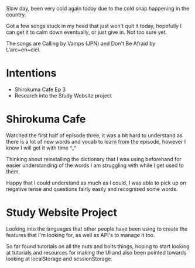 Slow day, been very cold again today due to the cold snap happening in the country.

Got a few songs stuck in my head that just won't quit it today, hopefully I can get it to calm down eventually, or just give in. Not too sure yet.

The songs are Calling by Vamps (JPN) and Don't Be Afraid by L'arc~en~ciel.

# Intentions
- Shirokuma Cafe Ep 3
- Research into the Study Website project

# Shirokuma Cafe
Watched the first half of episode three, it was a bit hard to understand as there is a lot of new words and vocab to learn from the episode, however I know I will get it with time ^_^

Thinking about reinstalling the dictionary that I was using beforehand for easier understanding of the words I am struggling with while I get used to them.

Happy that I could understand as much as I could, I was able to pick up on negative tense and questions fairly easily and recognised some words.

# Study Website Project
Looking into the languages that other people have been using to create the features that I'm looking for, as well as API's to manage it too.

So far found tutorials on all the nuts and bolts things, hoping to start looking at tutorials and resources for making the UI and also been pointed towards looking at localStorage and sessionStorage.